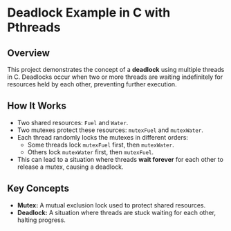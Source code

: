 # Deadlock Example in C with Pthreads

## Overview
This project demonstrates the concept of a **deadlock** using multiple threads in C. Deadlocks occur when two or more threads are waiting indefinitely for resources held by each other, preventing further execution.

## How It Works
- Two shared resources: `Fuel` and `Water`.
- Two mutexes protect these resources: `mutexFuel` and `mutexWater`.
- Each thread randomly locks the mutexes in different orders:
  - Some threads lock `mutexFuel` first, then `mutexWater`.
  - Others lock `mutexWater` first, then `mutexFuel`.
- This can lead to a situation where threads **wait forever** for each other to release a mutex, causing a deadlock.

## Key Concepts
- **Mutex:** A mutual exclusion lock used to protect shared resources.
- **Deadlock:** A situation where threads are stuck waiting for each other, halting progress.

